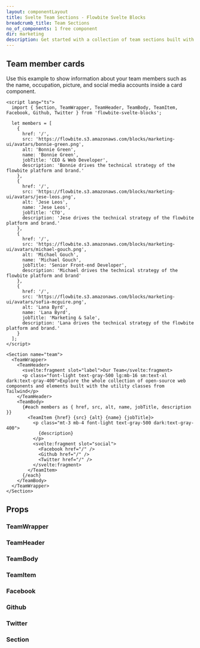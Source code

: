 ```yaml
---
layout: componentLayout
title: Svelte Team Sections - Flowbite Svelte Blocks
breadcrumb_title: Team Sections
no_of_components: 1 free component
dir: marketing
description: Get started with a collection of team sections built with Tailwind CSS and Flowbite to showcase your organization's team members based on multiple layouts.
---
```


<script>
  import { TableProp, TableDefaultRow } from '../utils'
  import { props as item1} from '../props/TeamWrapper.json'
  import { props as item2} from '../props/TeamHeader.json'
  import { props as item3} from '../props/TeamBody.json'
  import { props as item4} from '../props/TeamItem.json'
  import { props as item5} from '../props/Facebook.json'
  import { props as item6} from '../props/Github.json'
  import { props as item7} from '../props/Twitter.json'
  import { props as item8} from '../props/Section.json'
</script>

## Team member cards

Use this example to show information about your team members such as the name, occupation, picture, and social media accounts inside a card component.

```svelte example
<script lang="ts">
  import { Section, TeamWrapper, TeamHeader, TeamBody, TeamItem, Facebook, Github, Twitter } from 'flowbite-svelte-blocks';

  let members = [
    {
      href: '/',
      src: 'https://flowbite.s3.amazonaws.com/blocks/marketing-ui/avatars/bonnie-green.png',
      alt: 'Bonnie Green',
      name: 'Bonnie Green',
      jobTitle: 'CEO & Web Developer',
      description: 'Bonnie drives the technical strategy of the flowbite platform and brand.'
    },
    {
      href: '/',
      src: 'https://flowbite.s3.amazonaws.com/blocks/marketing-ui/avatars/jese-leos.png',
      alt: 'Jese Leos',
      name: 'Jese Leos',
      jobTitle: 'CTO',
      description: 'Jese drives the technical strategy of the flowbite platform and brand.'
    },
    {
      href: '/',
      src: 'https://flowbite.s3.amazonaws.com/blocks/marketing-ui/avatars/michael-gouch.png',
      alt: 'Michael Gouch',
      name: 'Michael Gouch',
      jobTitle: 'Senior Front-end Developer',
      description: 'Michael drives the technical strategy of the flowbite platform and brand'
    },
    {
      href: '/',
      src: 'https://flowbite.s3.amazonaws.com/blocks/marketing-ui/avatars/sofia-mcguire.png',
      alt: 'Lana Byrd',
      name: 'Lana Byrd',
      jobTitle: 'Marketing & Sale',
      description: 'Lana drives the technical strategy of the flowbite platform and brand.'
    }
  ];
</script>

<Section name="team">
  <TeamWrapper>
    <TeamHeader>
      <svelte:fragment slot="label">Our Team</svelte:fragment>
      <p class="font-light text-gray-500 lg:mb-16 sm:text-xl dark:text-gray-400">Explore the whole collection of open-source web components and elements built with the utility classes from Tailwind</p>
    </TeamHeader>
    <TeamBody>
      {#each members as { href, src, alt, name, jobTitle, description }}
        <TeamItem {href} {src} {alt} {name} {jobTitle}>
          <p class="mt-3 mb-4 font-light text-gray-500 dark:text-gray-400">
            {description}
          </p>
          <svelte:fragment slot="social">
            <Facebook href="/" />
            <Github href="/" />
            <Twitter href="/" />
          </svelte:fragment>
        </TeamItem>
      {/each}
    </TeamBody>
  </TeamWrapper>
</Section>
```

## Props

### TeamWrapper

<TableProp>
<TableDefaultRow items={item1} rowState='hover' />
</TableProp>

### TeamHeader

<TableProp>
<TableDefaultRow items={item2} rowState='hover' />
</TableProp>

### TeamBody

<TableProp>
<TableDefaultRow items={item3} rowState='hover' />
</TableProp>

### TeamItem

<TableProp>
<TableDefaultRow items={item4} rowState='hover' />
</TableProp>

### Facebook

<TableProp>
<TableDefaultRow items={item5} rowState='hover' />
</TableProp>

### Github

<TableProp>
<TableDefaultRow items={item6} rowState='hover' />
</TableProp>

### Twitter

<TableProp>
<TableDefaultRow items={item7} rowState='hover' />
</TableProp>

### Section

<TableProp>
<TableDefaultRow items={item8} rowState='hover' />
</TableProp>
